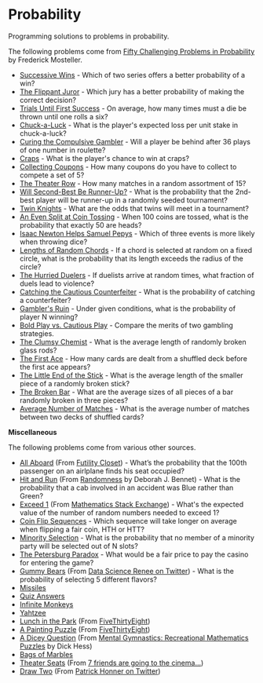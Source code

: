 Probability
===========

Programming solutions to problems in probability.

The following problems come from [Fifty Challenging Problems in Probability](http://www.amazon.com/gp/product/B00A3M0VV8) by Frederick Mosteller.

* [Successive Wins](scripts/successive_wins.py) - Which of two series offers a better probability of a win?
* [The Flippant Juror](scripts/flippant_juror.py) - Which jury has a better probability of making the correct decision?
* [Trials Until First Success](scripts/trials_until_success.py) - On average, how many times must a die be thrown until one rolls a six?
* [Chuck-a-Luck](scripts/chuck_a_luck.py) - What is the player's expected loss per unit stake in chuck-a-luck?
* [Curing the Compulsive Gambler](scripts/curing_the_compulsive_gambler.py) - Will a player be behind after 36 plays of one number in roulette?
* [Craps](scripts/craps.py) - What is the player's chance to win at craps?
* [Collecting Coupons](scripts/collecting_coupons.py) - How many coupons do you have to collect to compete a set of 5?
* [The Theater Row](scripts/theater_row.py) - How many matches in a random assortment of 15?
* [Will Second-Best Be Runner-Up?](scripts/second_best.py) - What is the probability that the 2nd-best player will be runner-up in a randomly seeded tournament?
* [Twin Knights](scripts/twin_knights.py) - What are the odds that twins will meet in a tournament?
* [An Even Split at Coin Tossing](scripts/even_split.py) - When 100 coins are tossed, what is the probability that exactly 50 are heads?
* [Isaac Newton Helps Samuel Pepys](scripts/newton_helps_pepys.py) - Which of three events is more likely when throwing dice?
* [Lengths of Random Chords](scripts/length_of_random_chords.py) - If a chord is selected at random on a fixed circle, what is the probability that its length exceeds the radius of the circle?
* [The Hurried Duelers](scripts/hurried_duelers.py) - If duelists arrive at random times, what fraction of duels lead to violence?
* [Catching the Cautious Counterfeiter](scripts/catching_the_cautious_counterfeiter.py) - What is the probability of catching a counterfeiter?
* [Gambler's Ruin](scripts/gamblers_ruin.py) - Under given conditions, what is the probability of player N winning?
* [Bold Play vs. Cautious Play](scripts/bold_play_vs_cautious_play.py) - Compare the merits of two gambling strategies.
* [The Clumsy Chemist](scripts/clumsy_chemist.py) - What is the average length of randomly broken glass rods?
* [The First Ace](scripts/first_ace.py) - How many cards are dealt from a shuffled deck before the first ace appears?
* [The Little End of the Stick](scripts/little_end_of_the_stick.py) - What is the average length of the smaller piece of a randomly broken stick?
* [The Broken Bar](scripts/broken_bar.py) - What are the average sizes of all pieces of a bar randomly broken in three pieces?
* [Average Number of Matches](scripts/average_number_of_matches.py) - What is the average number of matches between two decks of shuffled cards?

**Miscellaneous**

The following problems come from various other sources.

* [All Aboard](scripts/all_aboard.py) (From [Futility Closet](https://www.futilitycloset.com/2012/02/29/all-aboard-5/)) - What’s the probability that the 100th passenger on an airlplane finds his seat occupied?
* [Hit and Run](scripts/hit_and_run.py) (From [Randomness](https://www.amazon.com/Randomness-Deborah-J-Bennett/dp/0674107462/ref=asap_bc?ie=UTF8) by Deborah J. Bennet) - What is the probability that a cab involved in an accident was Blue rather than Green?
* [Exceed 1](scripts/exceed_1.py) (From [Mathematics Stack Exchange](http://math.stackexchange.com/questions/111314/choose-a-random-number-between-0-and-1-and-record-its-value-keep-doing-it-until)) - What's the expected value of the number of random numbers needed to exceed 1?
* [Coin Flip Sequences](scripts/coin_flip_sequences.py) - Which sequence will take longer on average when flipping a fair coin, HTH or HTT?
* [Minority Selection](scripts/minority_selection.py) - What is the probability that no member of a minority party will be selected out of N slots?
* [The Petersburg Paradox](scripts/petersburg_paradox.py) - What would be a fair price to pay the casino for entering the game?
* [Gummy Bears](scripts/gummy_bears.py) (From [Data Science Renee on Twitter](https://twitter.com/BecomingDataSci/status/826635249341911044)) - What is the probability of selecting 5 different flavors?
* [Missiles](scripts/missiles.py)
* [Quiz Answers](scripts/quiz_answers.py)
* [Infinite Monkeys](scripts/infinite_monkeys.py)
* [Yahtzee](scripts/yahtzee.py)
* [Lunch in the Park](scripts/lunch_in_the_park.py) (From [FiveThirtyEight](https://fivethirtyeight.com/features/what-are-the-chances-well-meet-for-lunch/))
* [A Painting Puzzle](scripts/painting_puzzle.py) (From [FiveThirtyEight](https://fivethirtyeight.com/features/can-you-solve-these-colorful-puzzles/))
* [A Dicey Question](scripts/dicey_question.py) (From [Mental Gymnastics: Recreational Mathematics Puzzles](https://www.amazon.com/Mental-Gymnastics-Recreational-Mathematics-Puzzles/dp/0486480542/ref=asap_bc?ie=UTF8) by Dick Hess)
* [Bags of Marbles](scripts/bags_of_marbles.py)
* [Theater Seats](scripts/theater_seats.py) (From [7 friends are going to the cinema...](https://math.stackexchange.com/q/2332589/271304))
* [Draw Two](scripts/draw_two.py) (From [Patrick Honner on Twitter](https://twitter.com/MrHonner/status/917546796322377728))

